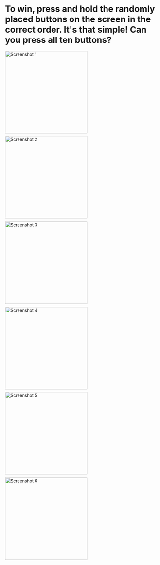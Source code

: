 # To win, press and hold the randomly placed buttons on the screen in the correct order. It's that simple! Can you press all ten buttons?

<div style="display: flex; flex-wrap: wrap; gap: 10px;">
  <img src="https://github.com/user-attachments/assets/022a54b3-1b8c-405a-a02e-ba13c8411448" alt="Screenshot 1" width="270">
  <img src="https://github.com/user-attachments/assets/32f1df83-9549-4e26-84b6-655a928070bd" alt="Screenshot 2" width="270">
  <img src="https://github.com/user-attachments/assets/31a93649-fa5c-4aa9-8b32-debc3ecc5b3c" alt="Screenshot 3" width="270">
  <img src="https://github.com/user-attachments/assets/7bf329ec-eb9d-44ce-bac4-0083939a97e0" alt="Screenshot 4" width="270">
  <img src="https://github.com/user-attachments/assets/2c1edd3e-4504-4fc4-a913-5322aad97dc1" alt="Screenshot 5" width="270">
  <img src="https://github.com/user-attachments/assets/ea8e31db-865e-4168-96cf-ca9cf59409a2" alt="Screenshot 6" width="270">
</div>
